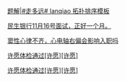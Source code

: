 [题解|#走多远# lanqiao 拓扑排序模板](https://www.nowcoder.com/discuss/565429091777732608?fromPut=jj-github&urlSource=extension-api)

[民生银行11月16号面试，正好一个月。](https://www.nowcoder.com/feed/main/detail/e6e539303d154747bd9db7a720b6fde4?fromPut=jj-github&urlSource=extension-api)

[窦性心律不齐，心电轴右偏会影响入职吗](https://www.nowcoder.com/feed/main/detail/ec0ae967cdf64e079ce1e7548df2bcfb?fromPut=jj-github&urlSource=extension-api)

[许愿体检通过[许愿][许愿]](https://www.nowcoder.com/feed/main/detail/fa1637395d8049e8bd58912f0f0edca2?fromPut=jj-github&urlSource=extension-api)

[许愿体检通过[许愿][许愿]](https://www.nowcoder.com/feed/main/detail/2d6a1f66b9b74391867319772cef2816?fromPut=jj-github&urlSource=extension-api)